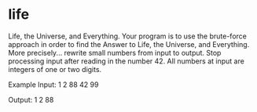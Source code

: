 # life
Life, the Universe, and Everything.
Your program is to use the brute-force approach in order to find the Answer to Life, the Universe, and Everything. 
More precisely... rewrite small numbers from input to output. Stop processing input after reading in the number 42. 
All numbers at input are integers of one or two digits.

Example
Input:
1
2
88
42
99

Output:
1
2
88
